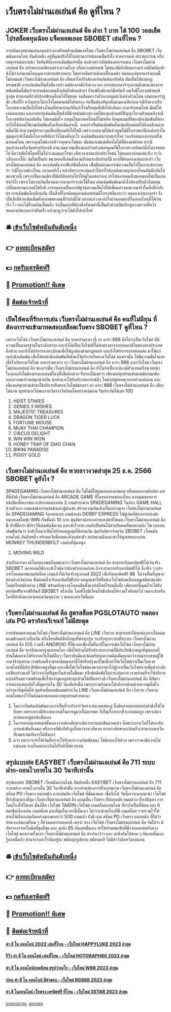 # เว็บตรงไม่ผ่านเอเย่นต์ คือ ดูที่ไหน ?
## JOKER เว็บตรงไม่ผ่านเอเย่นต์ คือ ฝาก 1 บาท ได้ 100 วอลเล็ต โปรสล็อตทุนน้อย แจ็คพอตเยอะ SBOBET เล่นที่ไหน ?
การเดินลงสนามแน่นอนแม้ว่าจะเตรียมตัวมาดีขนาดไหน เว็บตรงไม่ผ่านเอเย่นต์ คือ SBOBET เว็บพนันออนไลน์ อันดับหนึ่ง อยู่ที่คุณปรับใช้ในสถานการณ์ตอนนั้นยังไง ด้วยอารมณ์ ประสบการณ์ หรือเหตุการณ์ตรงหน้า วัดกันทีลีลาการเดิมพันเท่านั้น ลบล้างคำว่าผีพนันออกจากตน เว็บตรงไม่ผ่านเอเย่นต์ คือ อย่าหลงกลเพียงเพราะความโลภ หรือความพ่ายแพ้ ไม่ชนะมันยังมีหนทางแก้ แต่ผีพนันเข้าสิงไม่ว่าเล่นเกมไหนคุณจะพ่ายแพ้ราบคาบ ไม่อยากมีคราบน้ำตาเปื้อนหน้า ทดลองเล่นบาคาร่าแบบนี้
ไม่ยอมแพ้ เว็บตรงไม่ผ่านเอเย่นต์ คือ เสียเท่าไหร่ยิ่งต้องการแก้แค้นกลับคืน มันเป็นไปตามกฎธรรมชาติ การแก้แค้นเป็นสิ่งที่ควรทำ แต่ต้องอาศัยจังหวะเวลา การเล่นบาคาร่ารุกเกมลักษณะของการพนันชนิดนี้มันเร้าอารมณ์ของคนยิ่งเล่นยิ่งต้องเข้าหา ยิ่งแพ้ยิ่งต้องแก้มือทันที คนจึงมีโอกาสพ่ายแพ้สูงสุด ด้วยเกมที่กำลังร้อยขับเคลื่อนไปไม่หยุด จนลืมมองว่าตัวเองหยุดชะงักตรงส่วนไหน เล่นบาคาร่ายูฟ่า เสียทีไร หวังแต่จะได้กำไรโดยขาดสติไตร่ตรอง จำเป็นต้องหันกลับมามองเสียก่อนว่ามีจังหวะหรือโอกาสความเป็นไปได้ช่วงไหนที่สามารถแก้คืนกำไรหรือทุนที่เสียไปกลับมา บาคาร่าออนไลน์ มันมีให้เล่นหลายตา และการแก้แค้นมันเป็นสิ่งที่นักพนันต้องล่า แต่ก็ต้องมาด้วยสติปัญญาไหวพริบคุณถึงจะมีโอกาสหยิบเงินกลับคืน
ไม่ยอมตัดใจ ลงทุนได้มากแค่ไหนก็ไม่เหลือ อีกคุณสมบัติของนักเดิมพันที่ต้องทำให้ได้ก่อนใช้เกมเดิมพันหรือเลือกเดินสายนี้  บาคาร่าเริ่มต้นเดิมพันตั้งแต่หลักหน่อยไปถึงหลักหลายหมื่นก็มี คำนวณอัตราความเสี่ยงที่ยอมรับได้ให้ดี เพราะลงสนามไปแล้วคุณไม่มีโอกาสแก้มือแต่อย่างใด ทุ่มสุดกำลังไม่เผื่อโอกาสที่พังระวังไม่เหลืออะไร ลงเดิมพันแต่ละรอบเท่าไหร่ รองรับตนเองหากแพ้ได้มากแค่ไหน เพราะคุณไม่ต้องกลัวว่าคุณจะไม่ชนะ มันชนะแน่แต่เลี่ยงไม่ได้ที่ต้องแพ้ก่อน การมีทุนสำรองหรือจัดสรรบริหารดี คำนวณความเสี่ยงมาแล้วอย่างน้อยคุณก็มีโอกาสรวบรัดแก้มือในรอบต่อไป ดีกว่าเสียไปโดยที่ไม่ได้วางแผนอะไรมา เสียเวลาเล่นเปล่าประโยชน์
ไม่ทดลองก่อนเล่นจริง ระวังกลิ้งกลางโต๊ะ ล้มไม่เป็นท่า ขนาดคนที่เล่นตั้งนานยังหมากลับบ้านก็มี ทางที่ดีทดลองเล่นบาคาร่า เว็บตรงไม่ผ่านเอเย่นต์ คือ ลองเดิมพันจากฟังก์ชันนี้ก่อน เพื่อฝึกสถานการณ์ความเป็นไปในการเล่นบาคาร่า ว่ามีโอกาสช่วงไหน ออกผลยังไง แล้วอัตราการเล่นแล้วได้กำไรต้องเดินเกมรุกแบบไหนมันฝึกกันได้ของพวกนี้ เพราะเป็นเกมเดียวที่มีสถิติบอร์ดโชว์ให้ดูในแต่ละรอบ ทำให้หลายคนถึงชอบมอบให้เป็นเกมทำกำไร เพราะไม่ยากเกินที่คาดเดาว่าบาคาร่าจะม้าไม้ไหน เล่นเดิมพันมันมายังไงต้องปรับตัวยืดหยุนเปลี่ยนสถานการณ์ได้ถึงดี
การทดลองเป็นการพิสูจน์ความเป็นไปได้เพื่อแสวงหาความจริงในสิ่งที่กำลังทำ การเดิมพันก็เหมือนกัน เป็นสิ่งที่ใครผิดพลลาดน้อยย่อมมีโอกาสที่มากกว่า ทดลองเล่นบาคาร่า จึงเป็นสิ่งที่ช่วยเติมเต็มศักยภาพของคนที่กำลังมีไฟ อยากแสวงหากำไรผ่านเกมคาสิโนออนไลน์ที่ได้เงินเร็ว ไว และไม่ไกลเกินเอื้อมถึง จำเป็นมากที่ต้องพึ่งสิ่งเหล่านี้เป็นตัวช่วยเปิดประตูความรวยที่หวัง ทดลองเล่นบาคาร่าสักครั้ง แล้วมาดูว่าจะได้ตังไปเท่าไหร่

## 🛎 [เข้าเว็บไซต์พนันอันดับหนึ่ง](https://bit.ly/3SdLNi2)
## 👉 [ลงทะเบียนสมัคร](https://bit.ly/3SdLNi2)
## 💵 [กดรับเครดิตฟรี](https://bit.ly/3dyRKHj)
## 👑 [Promotion!! พิเศษ](https://bit.ly/3dyRKHj)
## 📱 [ติดต่อเจ้าหน้าที่](https://bit.ly/3dyRKHj)

## เปิดให้คนที่รักการเล่น เว็บตรงไม่ผ่านเอเย่นต์ คือ คนที่ไม่มีทุน ที่ต้องการจะเข้ามาทดสอบสล็อตเว็บตรง SBOBET ดูที่ไหน ?
เพราะเว็บไซต์ เว็บตรงไม่ผ่านเอเย่นต์ คือ บาคาร่าของเรานี้ บา คารา 888 ถือได้ว่าเป็นเว็บไซต์ ที่มีความเป็นมาตรฐานในระดับสากล และยังได้เป็นเว็บไซต์ที่ได้ส่งตรงมาจากบ่อนคาสิโนของต่างประเทศอีกด้วย และยังได้ทำการลงทะเบียนเพื่อให้ถูกต้องตามกฎหมาย และยังได้ทำการถ่ายทอดสด มาให้แก่เหล่านักเดิมพัน เพื่อให้เหล่านักเดิมพันที่เข้ามาใช้บริการกับทางเว็บไซต์ ของเรานั้น ได้มีความมั่นใจและเชื่อใจกับทางเว็บไซต์ บาคาร่าของเรา บา เว็บตรงไม่ผ่านเอเย่นต์ คือ คารา 888 และเว็บไซต์ เว็บตรงไม่ผ่านเอเย่นต์ คือ ของเรานั้น เว็บตรงไม่ผ่านเอเย่นต์ คือ ยังไม่จำเป็นจะต้องมีตัวแทนหรือนายหน้าใดๆและยังไม่ต้องผ่านเอเย่นต์ใดๆทั้งสิ้นอีกด้วย รับรองได้เลยว่า เพียงแค่ทุกท่านเข้ามาสมัครสมาชิกและความมาร่วมสนุกด้วยกัน ทุกท่านจะได้รับประสบการณ์ดีๆ ใหม่ๆอยู่ตลอดเวลาอย่างแน่นอน และเพียงแค่ทุกท่านเข้ามาใช้บริการกับทางเว็บไซต์ของเรา บา คารา 888 เว็บตรงไม่ผ่านเอเย่นต์ คือ เพียงไม่นาน ทุกท่านจะได้พบการเงินรางวัลก้อนโตอย่างแน่นอน รับประกันได้เลย 100
1. HEIST STAKES
2. GENIES 3 WISHES
3. MAJESTIC TREASURES
4. DRAGON TIGER LUCK
5. FORTUNE MOUSE
6. MUAY THAI CHAMPION
7. CIRCUS DELIGHT
8. WIN WIN WON
9. HONEY TRAP OF DIAO CHAN
10. BIKINI PARADISE
11. PIGGY GOLD

## เว็บตรงไม่ผ่านเอเย่นต์ คือ หวยลาวงวดล่าสุด 25 ธ.ค. 2566 SBOBET ดูยังไง ?
SPADEGAMING เว็บตรงไม่ผ่านเอเย่นต์ คือ ไม่ได้มีให้คุณทดลองเล่นแค่ สล็อตและเกมยิงปลา แต่ที่นี่ยังมี เว็บตรงไม่ผ่านเอเย่นต์ คือ ARCADE GAME ที่ใครหลายคนหลงใหล หากคุณชอบการแข่งขันเพื่อเอาชนะจะต้องทดลองเล่น 2 เกมส์จากค่าย SPADEGAMING ในห้อง GAME HALL ด้วยตัวเอง
เกมแข่งม้าการแข่งม้าและตู้ม้าแข่ง สร้างความบันเทิงเป็นอย่างมาก เว็บตรงไม่ผ่านเอเย่นต์ คือ SPADEGAMING จึงออกแบบ เกมม้าแข่ง DERBY EXPRESS ให้ผู้เล่นที่ต้องการแทงม้าหมายเลขใดเข้า WIN เริ่มขั้นต่ำ 10 บาท ลุ้นอัตราต่อรองการแทงม้าทั้งหมด เว็บตรงไม่ผ่านเอเย่นต์ คือ 6 ตัวที่ดีกว่า มีประวัติเดิมพันชัดเจน และเข้าใจง่าย
เกมลิงปีนต้นไม้สำหรับคนที่ชอบเกมลิง ได้เวลาเล่นเดิมพันกันว่า ลิงตัวไหนจะปีนไปถึงยอดสูงสุดได้ก่อนกัน ลุ้นกับอัตราจ่ายเงิน SBOBET เว็บพนันออนไลน์ อันดับหนึ่ง พร้อมแจ็คพ็อตของลิงแต่ละตัว สเปดเกมมิ่งแนะนำให้คุณทดลองเล่น MONKEY THUNDERBOLT เกมลิงที่ลุ้นสนุก
1. MOVING WILD

สำหรับการดาวน์โหลดแอพสล็อตของเรา เว็บตรงไม่ผ่านเอเย่นต์ คือ สามารถรับเครดิตฟรีได้เงินจริง SBOBET หลายคนก็มักจะเข้าใจผิดว่าต้องฝากยอดก่อน ถึงจะสามารถรับเครดิตฟรีได้ ซึ่งจริง ๆ แล้วการโหลดแอพเกมส์สล็อต เล่นแล้วได้เงินจริงทุกเกมส์ 2022 เพื่อรับเครดิตฟรี 88  ไม่จำเป็นที่คุณจะต้องฝากเงินก่อน ขั้นตอนที่จะรับเครดิตก็ฟรีง่าย แค่คุณเข้าไปที่หน้าเว็บไซต์กดเลือกเมนูสมัครสมาชิกใหม่หรือสมัครผ่าน LINE พร้อมกับดาวน์โหลดติดตั้งแอปสล็อตไว้บนมือถือ เพียงเท่านี้คุณก็จะได้รับเครดิตฟรีแจกฟรีทันที SBOBET สโบเบ็ต โดยที่ไม่มีเงื่อนไขซับซ้อนให้กวนใจอีกต่อไป เหมาะสำหรับใครที่กำลังมองหาแหล่งเงินทุนง่าย ๆ ขอแนะนำเว็บนี้เลย

## เว็บตรงไม่ผ่านเอเย่นต์ คือ สูตรสล็อต PGSLOTAUTO ทดลองเล่น PG ดราก้อนรีเจนท์ ไม่มีสะดุด
การเข้าเล่นหวยบนเว็บไซต์ เว็บตรงไม่ผ่านเอเย่นต์ คือ LINE เว็บรวย สามารถทำได้ทุกช่องทางได้หมด คอมพิวเตอร์ แท็บเล็ต หรือโทรศัพท์มือถือทุกยี่ห้อทุกรุ่น รองรับทุกระบบทั้งระบบ เว็บตรงไม่ผ่านเอเย่นต์ คือ IOS รวมทั้ง ANDROID ที่ใช้เวลาเพียงไม่กี่นาทีในการเข้าเว็บไซต์ เว็บตรงไม่ผ่านเอเย่นต์ คือ รองรับมาตรฐานสากลโลก เพื่อให้ท่านได้รับประสบการณ์ที่มีประสิทธิภาพสูงที่สุดแบบที่ท่านไม่เคยจะได้รับจากเว็บไซต์อื่นๆ เว็บเรายินดีและน้อมรับทุกความคิดเห็นทุกคำวิจารณ์จากท่านผู้ใช้งานจริงทุกท่าน เราพร้อมที่จะนำคำติชมเหล่านี้ไปปรับปรุงแก้ไขเพื่อทำให้เว็บไซต์เราเป็นเว็บหวยออนไลน์ที่มีประสิทธิภาพสูงที่สุด และเพื่อให้เว็บไซต์ของพวกเรานำไปสู่การเป็นเว็บไซต์หวยชั้นนำระดับเอเชียอย่างคงที่ ไม่ว่าจะเกิดปัญหาในส่วนใดขึ้นมา หรือข้อติดขัดในการเล่นหวย เราพร้อมที่จะให้บริการและเตรียมความพร้อมเพื่อให้การดูแลลูกค้าทุกท่านให้เป็นอย่างดี เว็บตรงไม่ผ่านเอเย่นต์ คือ มีอัตราการตอบแชทกลับไวที่สุดภายใน 30 วินาทีเท่านั้น เพราะเราพร้อมจะให้บริการท่านด้วยความเต็มใจอย่างหาที่สุดไม่ได้ สุดท้ายนี้แอดมินขอฝากเว็บ LINE เว็บตรงไม่ผ่านเอเย่นต์ คือ เว็บรวย เว็บหวยออนไลน์เอาไว้ในอ้อมอกของคอหวยทุกท่านด้วยนะคะ
1. ในการเริ่มต้นเดิมพันหากเราเป็นที่จะทำการวิเคราะห์มวยแต่ละคู่ ซึ่งมีหลายหลายแหล่งสำนักให้ได้ศึกษา เพราะหากมีประสบการณ์ในการดูมวยไม่มากพอ ก็เป็นเรื่องยากที่จะทายผลถูก เพราะต้องทายหลายคู่ต่อบิลนั่นเอง
2. ในการแทงมวยสเตปนั้นนองจากต้องศึกษากติการการแข่งขันมวยแล้ว ก็เพราะบางเว็บก็ไม่รองรับการแข่งขันที่เสมอ หรือการที่นักกีฬาถูกไล่ลงจากเวทีมวย หากเราศึกษามาก่อนก็จะสามารถหาเว็บที่เหมาะสมกับเราได้นั่นเอง
3. ควร เพราะจะทำให้เงินที่เราจะได้รับหากวางเดิมพันชนะ ได้น้อยลงไปด้วย เพราะราคามีความไม่แน่นอน หากไหลเยอะเกินไปจึงยังไม่ควรเล่น

## สรุปแบบย่อ EASYBET เว็บตรงไม่ผ่านเอเย่นต์ คือ 711 ระบบฝาก-ถอนไวภายใน 30 วินาทีเท่านั้น
สรุปแบบย่อ SBOBET เว็บพนันออนไลน์ อันดับหนึ่ง EASYBET เว็บตรงไม่ผ่านเอเย่นต์ คือ 711 ระบบฝาก-ถอนไวภายใน 30 วินาทีเท่านั้น หากท่านต้องการที่จะเล่นเกม เว็บตรงไม่ผ่านเอเย่นต์ คือ สล็อต PG เว็บตรง แตกหนัก ควรเล่นกับ เว็บไซต์ ที่มั่นคงและ เชื่อถือได้ วันนี้เราจะมาแนะนำ เว็บไซต์ ที่กำลังมาแรงที่สุด เว็บตรงไม่ผ่านเอเย่นต์ คือ แถมเป็น เว็บตรง ที่ปลอดภัย หมดห่วง เรื่องปัญหา การโดนโกงไปได้เลย นั้นก็คือ เว็บไซต์ TAIDIN เว็บไซต์ เกมสล็อตออนไลน์ ที่กำลังเป็นที่นิยม และ มีสมาชิกเลือกเล่น เกมสล็อต มากที่สุดในเวลานี้นั้นเอง ไม่ว่าจะด้วยเรื่องที่มี เกมสล็อต รวบรวมไว้ให้ท่านได้เลือกเล่นกันอย่างมากมายกว่า 500 เกมแล้ว ยังมี เกม สล็อต PG เว็บตรง แตกหนัก ที่ไม่ว่าท่านจะเล่นเกมไหน ๆ ก็ล้วนแตกง่ายแตกดี เพราะ ทาง เว็บไซต์ เว็บตรงไม่ผ่านเอเย่นต์ คือ จัดได้ว่า มีอัตราการจ่ายโบนัสที่สูงที่สุด และ สูงถึง 85 กันเลยนั้นเอง ทำให้ท่านสมาชิกที่พึ่งจะเคยเล่นกับทาง เว็บไซต์ ของเราครั้งแรก เว็บตรงไม่ผ่านเอเย่นต์ คือ ต่างร้องว้าว และ ตะลึงกันไปตาม ๆ กันเลยนั้นเอง รู้แบบนี้แล้ว ท่านจะรออะไรกันอยู่ละ พนันทุกรูปแบบ สมัครมาสิ ไม่มีคำว่าผิดหวังแน่นอน

## 🛎 [เข้าเว็บไซต์พนันอันดับหนึ่ง](https://bit.ly/3SdLNi2)
## 👉 [ลงทะเบียนสมัคร](https://bit.ly/3SdLNi2)
## 💵 [กดรับเครดิตฟรี](https://bit.ly/3dyRKHj)
## 👑 [Promotion!! พิเศษ](https://bit.ly/3dyRKHj)
## 📱 [ติดต่อเจ้าหน้าที่](https://bit.ly/3dyRKHj)

#### [ค่า สิ โน ออนไลน์ 2022 เล่นที่ไหน - เว็บใหม่ HAPPYLUKE 2023 ล่าสุด](https://atom.io/themes/ค่า%20สิ%20โน%20ออนไลน์%202022%20เล่นที่ไหน%20-%20เว็บใหม่%20happyluke%202023%20ล่าสุด)
#### [รีวิว ค่า สิ โน ออนไลน์ เล่นที่ไหน - เว็บใหม่ HOTGRAPH88 2023 ล่าสุด](https://atom.io/themes/รีวิว%20ค่า%20สิ%20โน%20ออนไลน์%20เล่นที่ไหน%20-%20เว็บใหม่%20hotgraph88%202023%20ล่าสุด)
#### [ค่า สิ โน ออนไลน์ยอดนิยม สรุปว่าอะไร - เว็บใหม่ W88 2023 ล่าสุด](https://atom.io/themes/ค่า%20สิ%20โน%20ออนไลน์ยอดนิยม%20สรุปว่าอะไร%20-%20เว็บใหม่%20w88%202023%20ล่าสุด)
#### [บ่อน ค่า สิ โน ออนไลน์ มีคำตอบ - เว็บใหม่ RG888 2023 ล่าสุด](https://atom.io/themes/บ่อน%20ค่า%20สิ%20โน%20ออนไลน์%20มีคำตอบ%20-%20เว็บใหม่%20rg888%202023%20ล่าสุด)
#### [ค่า สิ โนออนไลน์ เว็บตรง เครดิตฟรี ที่ไหน - เว็บใหม่ 3STAR 2023 ล่าสุด](https://atom.io/themes/ค่า%20สิ%20โนออนไลน์%20เว็บตรง%20เครดิตฟรี%20ที่ไหน%20-%20เว็บใหม่%203star%202023%20ล่าสุด)

[ผลบอลล่าสุด](https://siamsport.tv "ผลบอลล่าสุด"), [ดูบอลสด](https://siamsport.tv/ดูบอลสด "ดูบอลสด")